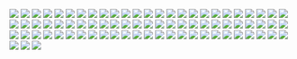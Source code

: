 [![](B5StarFury.png)](https://github.com/ivop/rc-archive/raw/master/B/B5StarFury.xex)
[![](B5Thunderbolt.png)](https://github.com/ivop/rc-archive/raw/master/B/B5Thunderbolt.xex)
[![](B5TigerClaw.png)](https://github.com/ivop/rc-archive/raw/master/B/B5TigerClaw.xex)
[![](B5WhiteStar.png)](https://github.com/ivop/rc-archive/raw/master/B/B5WhiteStar.xex)
[![](Bagend2sm5thsave.png)](https://github.com/ivop/rc-archive/raw/master/B/Bagend2sm5thsave.xex)
[![](BaggBonanza.png)](https://github.com/ivop/rc-archive/raw/master/B/BaggBonanza.xex)
[![](BaliBungalow2.png)](https://github.com/ivop/rc-archive/raw/master/B/BaliBungalow2.xex)
[![](BaliBungalow.png)](https://github.com/ivop/rc-archive/raw/master/B/BaliBungalow.xex)
[![](Bali_Indonesia2smincomplete12.png)](https://github.com/ivop/rc-archive/raw/master/B/Bali_Indonesia2smincomplete12.xex)
[![](BambooForest.png)](https://github.com/ivop/rc-archive/raw/master/B/BambooForest.xex)
[![](Bariloche%20-%20Argentina%20Drome%20Vew.png)](https://github.com/ivop/rc-archive/raw/master/B/Bariloche%20-%20Argentina%20Drome%20Vew.xex)
[![](barkeeprpgsmincomplete3.png)](https://github.com/ivop/rc-archive/raw/master/B/barkeeprpgsmincomplete3.xex)
[![](barris.png)](https://github.com/ivop/rc-archive/raw/master/B/barris.xex)
[![](batman.png)](https://github.com/ivop/rc-archive/raw/master/B/batman.xex)
[![](BattleforSansara.png)](https://github.com/ivop/rc-archive/raw/master/B/BattleforSansara.xex)
[![](BattleLionsNTSC.png)](https://github.com/ivop/rc-archive/raw/master/B/BattleLionsNTSC.xex)
[![](BattleLionsPAL.png)](https://github.com/ivop/rc-archive/raw/master/B/BattleLionsPAL.xex)
[![](BattleOfHoth.png)](https://github.com/ivop/rc-archive/raw/master/B/BattleOfHoth.xex)
[![](beach.png)](https://github.com/ivop/rc-archive/raw/master/B/beach.xex)
[![](beamMeUp.png)](https://github.com/ivop/rc-archive/raw/master/B/beamMeUp.xex)
[![](Beamship-1975.png)](https://github.com/ivop/rc-archive/raw/master/B/Beamship-1975.xex)
[![](Beholder.png)](https://github.com/ivop/rc-archive/raw/master/B/Beholder.xex)
[![](Bender6502pimp.png)](https://github.com/ivop/rc-archive/raw/master/B/Bender6502pimp.xex)
[![](BengalTiger.png)](https://github.com/ivop/rc-archive/raw/master/B/BengalTiger.xex)
[![](BentlyNTSC.png)](https://github.com/ivop/rc-archive/raw/master/B/BentlyNTSC.xex)
[![](BentlyPAL.png)](https://github.com/ivop/rc-archive/raw/master/B/BentlyPAL.xex)
[![](berlin.png)](https://github.com/ivop/rc-archive/raw/master/B/berlin.xex)
[![](Berserk.png)](https://github.com/ivop/rc-archive/raw/master/B/Berserk.xex)
[![](Bespin.png)](https://github.com/ivop/rc-archive/raw/master/B/Bespin.xex)
[![](bike.png)](https://github.com/ivop/rc-archive/raw/master/B/bike.xex)
[![](birches.xex.png)](https://github.com/ivop/rc-archive/raw/master/B/birches.xex.xex)
[![](birch.png)](https://github.com/ivop/rc-archive/raw/master/B/birch.xex)
[![](Birdfood.png)](https://github.com/ivop/rc-archive/raw/master/B/Birdfood.xex)
[![](BirdofPrey1.png)](https://github.com/ivop/rc-archive/raw/master/B/BirdofPrey1.xex)
[![](blackwidow-pal.png)](https://github.com/ivop/rc-archive/raw/master/B/blackwidow-pal.xex)
[![](Bladerunner%20slideshow%20with%20NO%20filenames%2013%20slide%20ver.png)](https://github.com/ivop/rc-archive/raw/master/B/Bladerunner%20slideshow%20with%20NO%20filenames%2013%20slide%20ver.xex)
[![](BlancaLake.png)](https://github.com/ivop/rc-archive/raw/master/B/BlancaLake.xex)
[![](bled.png)](https://github.com/ivop/rc-archive/raw/master/B/bled.xex)
[![](Blondie.png)](https://github.com/ivop/rc-archive/raw/master/B/Blondie.xex)
[![](BlueBrookFalls.png)](https://github.com/ivop/rc-archive/raw/master/B/BlueBrookFalls.xex)
[![](BlueDragonD.png)](https://github.com/ivop/rc-archive/raw/master/B/BlueDragonD.xex)
[![](BlueDragon.png)](https://github.com/ivop/rc-archive/raw/master/B/BlueDragon.xex)
[![](BlueL02.png)](https://github.com/ivop/rc-archive/raw/master/B/BlueL02.xex)
[![](BlueMountainNTSC.png)](https://github.com/ivop/rc-archive/raw/master/B/BlueMountainNTSC.xex)
[![](BlueMountainPAL.png)](https://github.com/ivop/rc-archive/raw/master/B/BlueMountainPAL.xex)
[![](BlueRecognizer.png)](https://github.com/ivop/rc-archive/raw/master/B/BlueRecognizer.xex)
[![](BlueRidge2October10th2020.png)](https://github.com/ivop/rc-archive/raw/master/B/BlueRidge2October10th2020.xex)
[![](BlueSuperbird.png)](https://github.com/ivop/rc-archive/raw/master/B/BlueSuperbird.xex)
[![](BluffView.png)](https://github.com/ivop/rc-archive/raw/master/B/BluffView.xex)
[![](BMWmotorsport.png)](https://github.com/ivop/rc-archive/raw/master/B/BMWmotorsport.xex)
[![](BobafetNTSC2.png)](https://github.com/ivop/rc-archive/raw/master/B/BobafetNTSC2.xex)
[![](BobafetNTSC.png)](https://github.com/ivop/rc-archive/raw/master/B/BobafetNTSC.xex)
[![](BobafetPAL2.png)](https://github.com/ivop/rc-archive/raw/master/B/BobafetPAL2.xex)
[![](BobafetPAL.png)](https://github.com/ivop/rc-archive/raw/master/B/BobafetPAL.xex)
[![](BodyLight.png)](https://github.com/ivop/rc-archive/raw/master/B/BodyLight.xex)
[![](Boston.png)](https://github.com/ivop/rc-archive/raw/master/B/Boston.xex)
[![](BotKong540.png)](https://github.com/ivop/rc-archive/raw/master/B/BotKong540.xex)
[![](Bowman2001d118.png)](https://github.com/ivop/rc-archive/raw/master/B/Bowman2001d118.xex)
[![](BowmanInPod2001a133.png)](https://github.com/ivop/rc-archive/raw/master/B/BowmanInPod2001a133.xex)
[![](BrainInBox.png)](https://github.com/ivop/rc-archive/raw/master/B/BrainInBox.xex)
[![](BreakingBeyond.png)](https://github.com/ivop/rc-archive/raw/master/B/BreakingBeyond.xex)
[![](breakout.png)](https://github.com/ivop/rc-archive/raw/master/B/breakout.xex)
[![](BridgeOfBesalú.png)](https://github.com/ivop/rc-archive/raw/master/B/BridgeOfBesalú.xex)
[![](BritishFlagship.png)](https://github.com/ivop/rc-archive/raw/master/B/BritishFlagship.xex)
[![](Bruce.png)](https://github.com/ivop/rc-archive/raw/master/B/Bruce.xex)
[![](BuckRogersMarauder.png)](https://github.com/ivop/rc-archive/raw/master/B/BuckRogersMarauder.xex)
[![](BuckRogersStarfighter%20(2).png)](https://github.com/ivop/rc-archive/raw/master/B/BuckRogersStarfighter%20(2).xex)
[![](BuckRogers.png)](https://github.com/ivop/rc-archive/raw/master/B/BuckRogers.xex)
[![](budapest.png)](https://github.com/ivop/rc-archive/raw/master/B/budapest.xex)
[![](Buffalohunter.png)](https://github.com/ivop/rc-archive/raw/master/B/Buffalohunter.xex)
[![](buffy.png)](https://github.com/ivop/rc-archive/raw/master/B/buffy.xex)
[![](bugger.png)](https://github.com/ivop/rc-archive/raw/master/B/bugger.xex)
[![](bug.png)](https://github.com/ivop/rc-archive/raw/master/B/bug.xex)
[![](BurgerBobs.png)](https://github.com/ivop/rc-archive/raw/master/B/BurgerBobs.xex)
[![](BusyBeesNTSC.png)](https://github.com/ivop/rc-archive/raw/master/B/BusyBeesNTSC.xex)
[![](BusyBeesPAL.png)](https://github.com/ivop/rc-archive/raw/master/B/BusyBeesPAL.xex)
[![](butcher.png)](https://github.com/ivop/rc-archive/raw/master/B/butcher.xex)
[![](Butterfly.png)](https://github.com/ivop/rc-archive/raw/master/B/Butterfly.xex)
